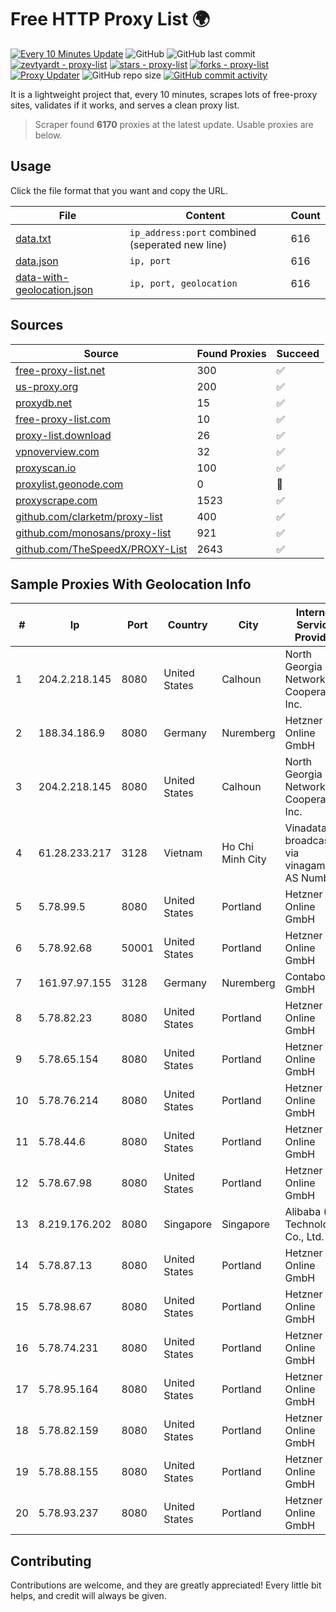 
# Free HTTP Proxy List 🌍

[![Every 10 Minutes Update](https://github.com/mertguvencli/http-proxy-list/actions/workflows/main.yml/badge.svg?branch=main)](https://github.com/mertguvencli/http-proxy-list/actions/workflows/main.yml)
![GitHub](https://img.shields.io/github/license/mertguvencli/http-proxy-list)
![GitHub last commit](https://img.shields.io/github/last-commit/mertguvencli/http-proxy-list)
[![zevtyardt - proxy-list](https://img.shields.io/static/v1?label=zevtyardt&message=proxy-list&color=blue&logo=github)](https://github.com/zevtyardt/proxy-list "Go to GitHub repo")
[![stars - proxy-list](https://img.shields.io/github/stars/zevtyardt/proxy-list?style=social)](https://github.com/zevtyardt/proxy-list)
[![forks - proxy-list](https://img.shields.io/github/forks/zevtyardt/proxy-list?style=social)](https://github.com/zevtyardt/proxy-list)
[![Proxy Updater](https://github.com/zevtyardt/proxy-list/workflows/Proxy%20Updater/badge.svg)](https://github.com/zevtyardt/proxy-list/actions?query=workflow:"Proxy+Updater")
![GitHub repo size](https://img.shields.io/github/repo-size/zevtyardt/proxy-list)
[![GitHub commit activity](https://img.shields.io/github/commit-activity/m/zevtyardt/proxy-list?logo=commits)](https://github.com/zevtyardt/proxy-list/commits/main)

It is a lightweight project that, every 10 minutes, scrapes lots of free-proxy sites, validates if it works, and serves a clean proxy list.

> Scraper found **6170** proxies at the latest update. Usable proxies are below.

## Usage

Click the file format that you want and copy the URL.

|File|Content|Count|
|----|-------|-----|
|[data.txt](https://raw.githubusercontent.com/mertguvencli/http-proxy-list/main/proxy-list/data.txt)|`ip_address:port` combined (seperated new line)|616|
|[data.json](https://raw.githubusercontent.com/mertguvencli/http-proxy-list/main/proxy-list/data.json)|`ip, port`|616|
|[data-with-geolocation.json](https://raw.githubusercontent.com/mertguvencli/http-proxy-list/main/proxy-list/data-with-geolocation.json)|`ip, port, geolocation`|616|

## Sources

|Source|Found Proxies|Succeed|
|------|-------------|-------|
|[free-proxy-list.net](https://free-proxy-list.net)|300|✅|
|[us-proxy.org](https://www.us-proxy.org)|200|✅|
|[proxydb.net](http://proxydb.net)|15|✅|
|[free-proxy-list.com](https://free-proxy-list.com/?page=&port=&type%5B%5D=http&type%5B%5D=https&up_time=0&search=Search)|10|✅|
|[proxy-list.download](https://www.proxy-list.download/HTTP)|26|✅|
|[vpnoverview.com](https://vpnoverview.com/privacy/anonymous-browsing/free-proxy-servers)|32|✅|
|[proxyscan.io](https://www.proxyscan.io)|100|✅|
|[proxylist.geonode.com](https://proxylist.geonode.com/api/proxy-list?limit=300&page=1&sort_by=lastChecked&sort_type=desc&protocols=http,https)|0|🚫|
|[proxyscrape.com](https://api.proxyscrape.com/v2/?request=displayproxies&protocol=http&timeout=10000&country=all&ssl=all&anonymity=all)|1523|✅|
|[github.com/clarketm/proxy-list](https://raw.githubusercontent.com/clarketm/proxy-list/master/proxy-list-raw.txt)|400|✅|
|[github.com/monosans/proxy-list](https://raw.githubusercontent.com/monosans/proxy-list/main/proxies/http.txt)|921|✅|
|[github.com/TheSpeedX/PROXY-List](https://raw.githubusercontent.com/TheSpeedX/PROXY-List/master/http.txt)|2643|✅|


## Sample Proxies With Geolocation Info

|#|Ip|Port|Country|City|Internet Service Provider|
|-|--|----|-------|----|-------------------------|
|1|204.2.218.145|8080|United States|Calhoun|North Georgia Network Cooperative, Inc.|
|2|188.34.186.9|8080|Germany|Nuremberg|Hetzner Online GmbH|
|3|204.2.218.145|8080|United States|Calhoun|North Georgia Network Cooperative, Inc.|
|4|61.28.233.217|3128|Vietnam|Ho Chi Minh City|Vinadata broadcast via vinagame AS Number|
|5|5.78.99.5|8080|United States|Portland|Hetzner Online GmbH|
|6|5.78.92.68|50001|United States|Portland|Hetzner Online GmbH|
|7|161.97.97.155|3128|Germany|Nuremberg|Contabo GmbH|
|8|5.78.82.23|8080|United States|Portland|Hetzner Online GmbH|
|9|5.78.65.154|8080|United States|Portland|Hetzner Online GmbH|
|10|5.78.76.214|8080|United States|Portland|Hetzner Online GmbH|
|11|5.78.44.6|8080|United States|Portland|Hetzner Online GmbH|
|12|5.78.67.98|8080|United States|Portland|Hetzner Online GmbH|
|13|8.219.176.202|8080|Singapore|Singapore|Alibaba (US) Technology Co., Ltd.|
|14|5.78.87.13|8080|United States|Portland|Hetzner Online GmbH|
|15|5.78.98.67|8080|United States|Portland|Hetzner Online GmbH|
|16|5.78.74.231|8080|United States|Portland|Hetzner Online GmbH|
|17|5.78.95.164|8080|United States|Portland|Hetzner Online GmbH|
|18|5.78.82.159|8080|United States|Portland|Hetzner Online GmbH|
|19|5.78.88.155|8080|United States|Portland|Hetzner Online GmbH|
|20|5.78.93.237|8080|United States|Portland|Hetzner Online GmbH|



## Contributing

Contributions are welcome, and they are greatly appreciated! Every
little bit helps, and credit will always be given.

